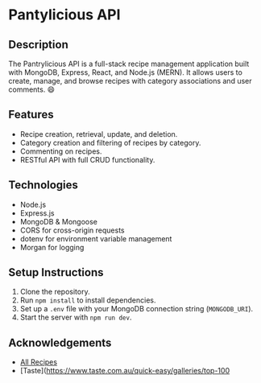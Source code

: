 # Pantylicious API

## Description
The Pantrylicious API is a full-stack recipe management application built with MongoDB, Express, React, and Node.js (MERN). It allows users to create, manage, and browse recipes with category associations and user comments. 😄

## Features
- Recipe creation, retrieval, update, and deletion.
- Category creation and filtering of recipes by category.
- Commenting on recipes.
- RESTful API with full CRUD functionality.

## Technologies
- Node.js
- Express.js
- MongoDB & Mongoose
- CORS for cross-origin requests
- dotenv for environment variable management
- Morgan for logging

## Setup Instructions
1. Clone the repository.
2. Run `npm install` to install dependencies.
3. Set up a `.env` file with your MongoDB connection string (`MONGODB_URI`).
4. Start the server with `npm run dev`.

## Acknowledgements
- [All Recipes](https://www.allrecipes.com/)
- [Taste](https://www.taste.com.au/quick-easy/galleries/top-100
